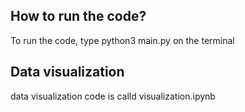 ## How to run the code?
To run the code, type python3 main.py on the terminal

## Data visualization 
data visualization code is calld visualization.ipynb
